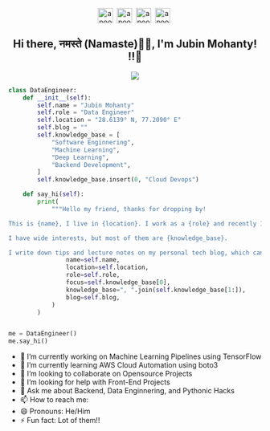 <p align ="center">
<a href="https://twitter.com/MohantyJubin" target="blank"><img align="center" src="https://cdn.jsdelivr.net/npm/simple-icons@3.0.1/icons/twitter.svg" alt="apoorv__tyagi" height="30" width="30" /></a>&nbsp;
<a href="http://www.linkedin.com/in/jubin-mohanty-a03621a5" target="blank"><img align="center" src="https://cdn.jsdelivr.net/npm/simple-icons@3.0.1/icons/linkedin.svg" alt="apoorvtyagi" height="30" width="30" /></a>&nbsp;
<a href="http://www.jubinmohanty.com/" target="blank"><img align="center" src="https://cdn.jsdelivr.net/npm/simple-icons@3.0.1/icons/googlechrome.svg" alt="apoorvtyagi" height="30" width="30" /></a>&nbsp;
<a href="https://www.instagram.com/jubinmohanty/" target="blank"><img align="center" src="https://cdn.jsdelivr.net/npm/simple-icons@3.0.1/icons/instagram.svg" alt="apoorvtyagi" height="30" width="30" /></a>&nbsp;
</p>

<h2 align="center">Hi there, नमस्ते (Namaste)🙏🏻, I'm Jubin Mohanty! !!👋</h2>
<div style="text-align:center"><img src="https://camo.githubusercontent.com/992babdffd8c74a1502de375fbdf7e4d54773242/68747470733a2f2f6d656469612e67697068792e636f6d2f6d656469612f53576f536b4e36447854737a71494b4571762f67697068792e676966" /></div>


```python
class DataEngineer:
    def __init__(self):
        self.name = "Jubin Mohanty"
        self.role = "Data Engineer"
        self.location = "28.6139° N, 77.2090° E"
        self.blog = ""
        self.knowledge_base = [
            "Software Enginnering",
            "Machine Learning",
            "Deep Learning",
            "Backend Development",
        ]
        self.knowledge_base.insert(0, "Cloud Devops")

    def say_hi(self):
        print(
            """Hello my friend, thanks for dropping by!

This is {name}, I live in {location}. I work as a {role} and recently I am focusing on {focus} for my personal growth.

I have wide interests, but most of them are {knowledge_base}.

I write down tips and lecture notes on my personal tech blog, which can be found here: {blog}""".format(
                name=self.name,
                location=self.location,
                role=self.role,
                focus=self.knowledge_base[0],
                knowledge_base=", ".join(self.knowledge_base[1:]),
                blog=self.blog,
            )
        )


me = DataEngineer()
me.say_hi()
```




- 🔭 I’m currently working on Machine Learning Pipelines using TensorFlow
- 🌱 I’m currently learning AWS Cloud Automation using boto3
- 👯 I’m looking to collaborate on Opensource Projects
- 🤔 I’m looking for help with Front-End Projects
- 💬 Ask me about Backend, Data Enginnering, and Pythonic Hacks
- 📫 How to reach me: 
- 😄 Pronouns: He/Him
- ⚡ Fun fact: Lot of them!!

